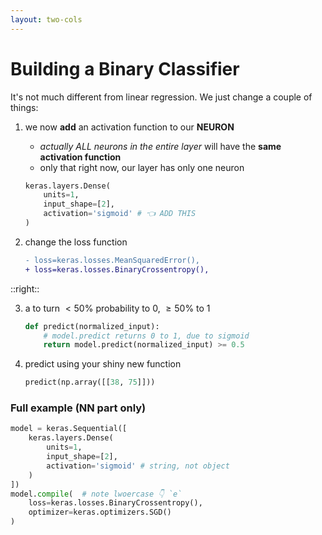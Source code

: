 ```yaml
---
layout: two-cols
---
```


# Building a Binary Classifier

It's not much different from linear regression.  We just change a couple of things:

1. we now **add** an activation function to our **NEURON** 
   - _actually ALL neurons in the entire layer_ will have the **same activation function**
   - only that right now, our layer has only one neuron
    ```py {4|all}
    keras.layers.Dense(
        units=1, 
        input_shape=[2], 
        activation='sigmoid' # 👈 ADD THIS
    )
    ```

2. change the loss function
   ```diff
   - loss=keras.losses.MeanSquaredError(),
   + loss=keras.losses.BinaryCrossentropy(),
   ```

::right::

3. <twemoji-pencil /> a <mdi-function /> to turn $\lt 50\%$ probability to $0$, $\ge 50\%$ to $1$
    ```py
    def predict(normalized_input):
        # model.predict returns 0 to 1, due to sigmoid
        return model.predict(normalized_input) >= 0.5
    ```

4. predict using your shiny new function
    ```py
    predict(np.array([[38, 75]]))
    ```

### Full example (NN part only)

```py {5|9|all}
model = keras.Sequential([
    keras.layers.Dense(
        units=1, 
        input_shape=[2], 
        activation='sigmoid' # string, not object
    )
])
model.compile(  # note lwoercase 👇 `e`
    loss=keras.losses.BinaryCrossentropy(),
    optimizer=keras.optimizers.SGD()
)
```

<style>
  .slidev-code {
    overflow: hidden;
  }
</style>